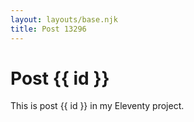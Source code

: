 ```yaml
---
layout: layouts/base.njk
title: Post 13296
---
```


# Post {{ id }}

This is post {{ id }} in my Eleventy project.
